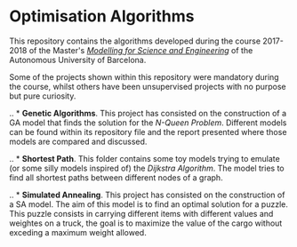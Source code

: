 # Optimisation Algorithms


This repository contains the algorithms developed during the course 2017-2018 of the Master's *[Modelling for Science and Engineering](http://www.uab.cat/web/estudiar/official-master-s-degrees/general-information/modelling-for-science-and-engineering-1096480962610.html?param1=1307112830469)* of the Autonomous University of Barcelona.

Some of the projects shown within this repository were mandatory during the course, whilst others have been unsupervised projects with no purpose but pure curiosity.


.. * **Genetic Algorithms**. This project has consisted on the construction of a GA model that finds the solution for the *N-Queen Problem*. Different models can be found within its repository file and the report presented where those models are compared and discussed.

.. * **Shortest Path**. This folder contains some toy models trying to emulate (or some silly models inspired of) the *Dijkstra Algorithm*. The model tries to find all shortest paths between different nodes of a graph.

.. * **Simulated Annealing**. This project has consisted on the construction of a SA model. The aim of this model is to find an optimal solution for a puzzle. This puzzle consists in carrying different items with different values and weightes on a truck, the goal is to maximize the value of the cargo without exceding a maximum weight allowed.

